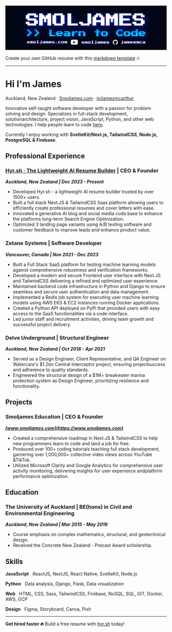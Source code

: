 ![banner](https://github.com/jamezmca/jamezmca/blob/main/banner%20small.jpg?raw=true)

Create your own GitHub resume with this [markdown template](https://github.com/jamezmca/github-resume) 🔥
___

# Hi I'm James 

Auckland, New Zealand · [Smoljames.com](https://www.smoljames.com) · [in/jamezmcarthur](https://www.linkedin.com/in/jamezmcarthur/)

Innovative self-taught software developer with a passion for problem solving and design. Specializes in full-stack development, solutionarchitecture, project vision, JavaScript, Python, and other web technologies. I help people learn to code [here](https://www.youtube.com/smoljames).

Currently I enjoy working with **SvelteKit/Next.js, TailwindCSS, Node.js, PostgreSQL & Firebase**.

## Professional Experience

### [Hyr.sh · The Lightweight AI Resume Builder](https://www.hyr.sh) | CEO & Founder
***Auckland, New Zealand | Dec 2023 - Present***

* Developed Hyr.sh - a lightweight AI resume builder trusted by over 1500+ users.
* Built a full stack Next.JS & TailwindCSS Saas platform allowing users to efficiently create professional resumes and cover letters with ease.
* Innovated a generative AI blog and social media code base to enhance the platforms long-term Search Engine Optimization.
* Optimized 3 landing page variants using A/B testing software and customer feedback to improve leads and enhance product value.

### Zetane Systems | Software Developer
***Vancouver, Canada | Nov 2021 - Dec 2023***

* Built a Full Stack SaaS platform for testing machine learning models against comprehensive robustness and verification frameworks.
* Developed a modern and secure Frontend user interface with Next.JS and TailwindCSS delivering a refined and optimized user experience.
* Maintained backend code infrastructure in Python and Django to ensure seamless and secure user authentication and data management.
* Implemented a Redis job system for executing user machine learning models using AWS EKS & EC2 instances running Docker applications.
* Created a Python API deployed on PyPi that provided users with easy access to the SaaS functionalities via a code interface.
* Led junior staff and recruitment activities, driving team growth and successful project delivery.

### Delve Underground | Structural Engineer
***Auckland, New Zealand | Oct 2018 - Apr 2021***

* Served as a Design Engineer, Client Representative, and QA Engineer on Watercare's $1.2bn Central Interceptor project, ensuring projectsuccess and adherence to quality standards.
* Engineered the structural design of a $1M+ breakwater marina protection system as Design Engineer, prioritizing resilience and functionality.

## Projects

### Smoljames Education | CEO & Founder
***[www.smoljames.com](https://www.smoljames.com)***

* Created a comprehensive roadmap in Next.JS & TailwindCSS to help new programmers learn to code and land a job for free.
* Produced over 100+ coding tutorials teaching full stack development, garnering over 1,000,000+ collective video views across YouTube &TikTok.
* Utilized Microsoft Clarity and Google Analytics for comprehensive user activity monitoring, delivering insights for user experience andplatform performance optimization.

## Education

### The University of Auckland | BE(hons) in Civil and Environmental Engineering
***Auckland, New Zealand | Mar 2015 - May 2019***

* Course emphasis on complex mathematics, structural, and geotechnical design.
* Received the Concrete New Zealand - Precast Award scholarship.

## Skills

**JavaScript** &nbsp; ReactJS, NextJS, React Native, SvelteKit, Node.js

**Python** &nbsp; Data analysis, Django, Flask, Data visualization

**Web** &nbsp; HTML, CSS, Sass, TailwindCSS, Firebase, NoSQL, SQL, GIT, Docker, AWS, GCP

**Design** &nbsp; Figma, Storyboard, Canva, Pixlr

___

**Get hired faster 🔥** Build a free resume with [hyr.sh](https://www.hyr.sh) today! 




